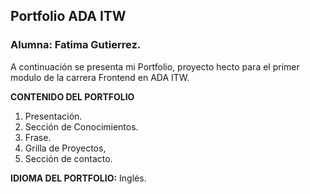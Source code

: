 ## **Portfolio ADA ITW**
### Alumna: Fatima Gutierrez.

A continuación se presenta mi Portfolio, proyecto hecto para el primer modulo de la carrera Frontend en ADA ITW.

**CONTENIDO DEL PORTFOLIO**

1. Presentación.
2. Sección de Conocimientos.
3. Frase.
4. Grilla de Proyectos,
5. Sección de contacto. 

**IDIOMA DEL PORTFOLIO:**
Inglés.

